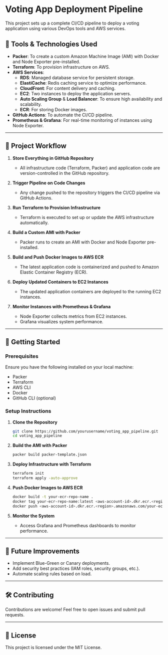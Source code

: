 # Voting App Deployment Pipeline

This project sets up a complete CI/CD pipeline to deploy a voting application using various DevOps tools and AWS services.

## 📌 Tools & Technologies Used

- **Packer**: To create a custom Amazon Machine Image (AMI) with Docker and Node Exporter pre-installed.
- **Terraform**: To provision infrastructure on AWS.
- **AWS Services**:
  - **RDS**: Managed database service for persistent storage.
  - **ElastiCache**: Redis caching service to optimize performance.
  - **CloudFront**: For content delivery and caching.
  - **EC2**: Two instances to deploy the application servers.
  - **Auto Scaling Group** & **Load Balancer**: To ensure high availability and scalability.
  - **ECR**: For storing Docker images.
- **GitHub Actions**: To automate the CI/CD pipeline.
- **Prometheus & Grafana**: For real-time monitoring of instances using Node Exporter.

---

## 📖 Project Workflow

1. **Store Everything in GitHub Repository**
   - All infrastructure code (Terraform, Packer) and application code are version-controlled in the GitHub repository.

2. **Trigger Pipeline on Code Changes**
   - Any change pushed to the repository triggers the CI/CD pipeline via GitHub Actions.

3. **Run Terraform to Provision Infrastructure**
   - Terraform is executed to set up or update the AWS infrastructure automatically.

4. **Build a Custom AMI with Packer**
   - Packer runs to create an AMI with Docker and Node Exporter pre-installed.

5. **Build and Push Docker Images to AWS ECR**
   - The latest application code is containerized and pushed to Amazon Elastic Container Registry (ECR).

6. **Deploy Updated Containers to EC2 Instances**
   - The updated application containers are deployed to the running EC2 instances.

7. **Monitor Instances with Prometheus & Grafana**
   - Node Exporter collects metrics from EC2 instances.
   - Grafana visualizes system performance.

---

## 🚀 Getting Started

### Prerequisites

Ensure you have the following installed on your local machine:

- Packer
- Terraform
- AWS CLI
- Docker
- GitHub CLI (optional)

### Setup Instructions

1. **Clone the Repository**
   ```bash
   git clone https://github.com/yourusername/voting_app_pipeline.git
   cd voting_app_pipeline
   ```

2. **Build the AMI with Packer**
   ```bash
   packer build packer-template.json
   ```

3. **Deploy Infrastructure with Terraform**
   ```bash
   terraform init
   terraform apply -auto-approve
   ```

4. **Push Docker Images to AWS ECR**
   ```bash
   docker build -t your-ecr-repo-name .
   docker tag your-ecr-repo-name:latest <aws-account-id>.dkr.ecr.<region>.amazonaws.com/your-ecr-repo-name:latest
   docker push <aws-account-id>.dkr.ecr.<region>.amazonaws.com/your-ecr-repo-name:latest
   ```

5. **Monitor the System**
   - Access Grafana and Prometheus dashboards to monitor performance.

---

## 🎯 Future Improvements

- Implement Blue-Green or Canary deployments.
- Add security best practices (IAM roles, security groups, etc.).
- Automate scaling rules based on load.

---

## 🛠️ Contributing

Contributions are welcome! Feel free to open issues and submit pull requests.

---

## 📜 License

This project is licensed under the MIT License.

